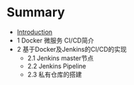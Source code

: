 # Summary

* [Introduction](README.md)
* 1 Docker 微服务 CI/CD简介
* 2 基于Docker及Jenkins的CI/CD的实现
  * 2.1 Jenkins master节点
  * 2.2 Jenkins Pipeline
  * 2.3 私有仓库的搭建



